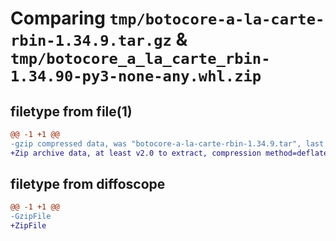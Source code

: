 # Comparing `tmp/botocore-a-la-carte-rbin-1.34.9.tar.gz` & `tmp/botocore_a_la_carte_rbin-1.34.90-py3-none-any.whl.zip`

## filetype from file(1)

```diff
@@ -1 +1 @@
-gzip compressed data, was "botocore-a-la-carte-rbin-1.34.9.tar", last modified: Thu Dec 28 01:06:57 2023, max compression
+Zip archive data, at least v2.0 to extract, compression method=deflate
```

## filetype from diffoscope

```diff
@@ -1 +1 @@
-GzipFile
+ZipFile
```

